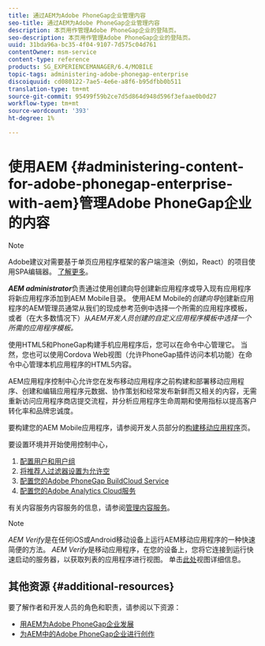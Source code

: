 ```yaml
---
title: 通过AEM为Adobe PhoneGap企业管理内容
seo-title: 通过AEM为Adobe PhoneGap企业管理内容
description: 本页用作管理Adobe PhoneGap企业的登陆页。
seo-description: 本页用作管理Adobe PhoneGap企业的登陆页。
uuid: 31bda96a-bc35-4f04-9107-7d575c04d761
contentOwner: msm-service
content-type: reference
products: SG_EXPERIENCEMANAGER/6.4/MOBILE
topic-tags: administering-adobe-phonegap-enterprise
discoiquuid: cd080122-7ae5-4e6e-a8f6-b95dfbb0b511
translation-type: tm+mt
source-git-commit: 95499f59b2ce7d5d864d948d596f3efaae0b0d27
workflow-type: tm+mt
source-wordcount: '393'
ht-degree: 1%

---
```



# 使用AEM {#administering-content-for-adobe-phonegap-enterprise-with-aem}管理Adobe PhoneGap企业的内容

>[!NOTE]
>
>Adobe建议对需要基于单页应用程序框架的客户端渲染（例如，React）的项目使用SPA编辑器。 [了解更多](/help/sites-developing/spa-overview.md)。

***AEM administrator***&#x200B;负责通过使用创建向导创建新应用程序或导入现有应用程序将新应用程序添加到AEM Mobile目录。 使用AEM Mobile的&#x200B;*创建向导*&#x200B;创建新应用程序的AEM管理员通常从我们的现成参考范例中选择一个所需的应用程序模板，或者（在大多数情况下）从&#x200B;*AEM开发人员创建的自定义应用程序模板中选择一个所需的应用程序模板。*

使用HTML5和PhoneGap构建手机应用程序后，您可以在命令中心管理它。 当然，您也可以使用Cordova Web视图（允许PhoneGap插件访问本机功能）在命令中心管理本机应用程序的HTML5内容。

AEM应用程序控制中心允许您在发布移动应用程序之前构建和部署移动应用程序、创建和编辑应用程序元数据、协作策划和经常发布新鲜而又相关的内容，无需重新访问应用程序商店提交流程，并分析应用程序生命周期和使用指标以提高客户转化率和品牌忠诚度。

要构建您的AEM Mobile应用程序，请参阅开发人员部分的[构建移动应用程序](/help/mobile/building-app-mobile-phonegap.md)页。

要设置环境并开始使用控制中心，

1. [配置用户和用户组](/help/mobile/configure-users-groups.md)
1. [将推荐人过滤器设置为允许空](/help/mobile/setting-referrer-filter-empty.md)
1. [配置您的Adobe PhoneGap BuildCloud Service](/help/mobile/configure-phonegap-build-cloud.md)
1. [配置您的Adobe Analytics Cloud服务](/help/mobile/configure-adobe-mobile-cloud-service.md)

有关内容服务内容服务的信息，请参阅[管理内容服务](/help/mobile/developing-content-services.md)。

>[!NOTE]
>
>*AEM Verify*&#x200B;是在任何iOS或Android移动设备上运行AEM移动应用程序的一种快速简便的方法。 *AEM Verify*&#x200B;是移动应用程序，在您的设备上，您将它连接到运行快速启动的服务器，以获取列表的应用程序进行视图。 单击[此处](/help/mobile/phonegap-mobile-quickstart.md)视图详细信息。

## 其他资源 {#additional-resources}

要了解作者和开发人员的角色和职责，请参阅以下资源：

* [用AEM为Adobe PhoneGap企业发展](/help/mobile/developing-in-phonegap.md)
* [为AEM中的Adobe PhoneGap企业进行创作](/help/mobile/phonegap.md)
